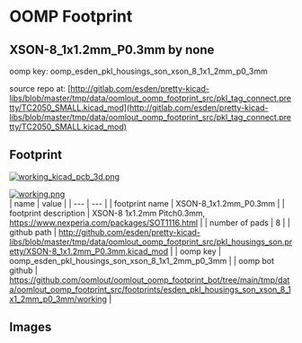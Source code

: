 # OOMP Footprint  
## XSON-8_1x1.2mm_P0.3mm  by none  
  
oomp key: oomp_esden_pkl_housings_son_xson_8_1x1_2mm_p0_3mm  
  
source repo at: [http://gitlab.com/esden/pretty-kicad-libs/blob/master/tmp/data/oomlout_oomp_footprint_src/pkl_tag_connect.pretty/TC2050_SMALL.kicad_mod](http://gitlab.com/esden/pretty-kicad-libs/blob/master/tmp/data/oomlout_oomp_footprint_src/pkl_tag_connect.pretty/TC2050_SMALL.kicad_mod)  
## Footprint  
  
[![working_kicad_pcb_3d.png](working_kicad_pcb_3d_600.png)](working_kicad_pcb_3d.png)  
  
[![working.png](working_600.png)](working.png)  
| name | value | 
| --- | --- | 
| footprint name | XSON-8_1x1.2mm_P0.3mm | 
| footprint description | XSON-8 1x1.2mm Pitch0.3mm, https://www.nexperia.com/packages/SOT1116.html | 
| number of pads | 8 | 
| github path | http://github.com/esden/pretty-kicad-libs/blob/master/tmp/data/oomlout_oomp_footprint_src/pkl_housings_son.pretty/XSON-8_1x1.2mm_P0.3mm.kicad_mod | 
| oomp key | oomp_esden_pkl_housings_son_xson_8_1x1_2mm_p0_3mm | 
| oomp bot github | https://github.com/oomlout/oomlout_oomp_footprint_bot/tree/main/tmp/data/oomlout_oomp_footprint_src/footprints/esden_pkl_housings_son_xson_8_1x1_2mm_p0_3mm/working | 
## Images  
